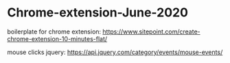 # Chrome-extension-June-2020

boilerplate for chrome extension: https://www.sitepoint.com/create-chrome-extension-10-minutes-flat/

mouse clicks jquery: https://api.jquery.com/category/events/mouse-events/

